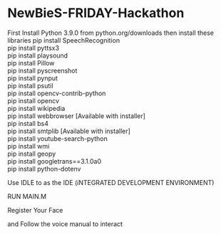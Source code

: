 # NewBieS-FRIDAY-Hackathon
First Install Python 3.9.0 from python.org/downloads 
then install these libraries
pip install SpeechRecognition  
pip install pyttsx3  
pip install playsound  
pip install Pillow  
pip install pyscreenshot  
pip install pynput  
pip install psutil  
pip install opencv-contrib-python  
pip install opencv  
pip install wikipedia  
pip install webbrowser [Available with installer]  
pip install bs4  
pip install smtplib [Available with installer]  
pip install youtube-search-python  
pip install wmi  
pip install geopy  
pip install googletrans==3.1.0a0  
pip install python-dotenv

Use IDLE to as the IDE (iNTEGRATED DEVELOPMENT ENVIRONMENT)

RUN MAIN.M

Register Your Face 

and Follow the voice manual to interact
